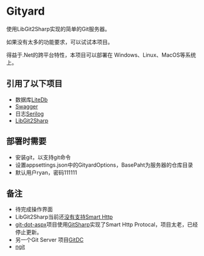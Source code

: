 # Gityard

使用LibGit2Sharp实现的简单的Git服务器。

如果没有太多的功能要求，可以试试本项目。

得益于.Net的跨平台特性，本项目可以部署在
Windows、Linux、MacOS等系统上。

## 引用了以下项目

* 数据库[LiteDb](https://www.litedb.org/)
* [Swagger](https://github.com/domaindrivendev/Swashbuckle.AspNetCore)
* 日志[Serilog](https://serilog.net/)
* [LibGit2Sharp](https://github.com/libgit2/libgit2sharp/)


## 部署时需要

* 安装git，以支持git命令
* 设置appsettings.json中的GityardOptions，BasePaht为服务器的仓库目录
* 默认用户ryan，密码111111

## 备注

* 待完成操作界面
* LibGit2Sharp当前还[没有支持Smart Http](https://github.com/libgit2/libgit2sharp/issues/90)
* [git-dot-aspx](https://github.com/JeremySkinner/git-dot-aspx)项目使用[GitSharp](https://github.com/henon/GitSharp)实现了Smart Http Protocal，项目太老，已经停止更新。
* 另一个Git Server 项目[GitDC](https://github.com/qcjxberin/GitDC)
* [ngit](https://github.com/mono/ngit)